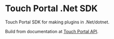# Touch Portal .Net SDK
Touch Portal SDK for making plugins in .Net/dotnet.

Build from documentation at [Touch Portal API](https://www.touch-portal.com/api/).
